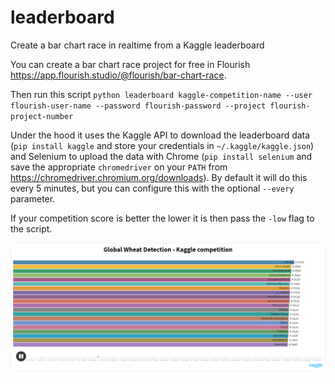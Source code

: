 # leaderboard
Create a bar chart race in realtime from a Kaggle leaderboard

You can create a bar chart race project for free in Flourish https://app.flourish.studio/@flourish/bar-chart-race.

Then run this script
`python leaderboard kaggle-competition-name --user flourish-user-name --password flourish-password --project flourish-project-number`

Under the hood it uses the Kaggle API to download the leaderboard data (`pip install kaggle` and store your credentials in `~/.kaggle/kaggle.json`) and Selenium to upload the data with Chrome (`pip install selenium` and save the appropriate `chromedriver` on your `PATH` from https://chromedriver.chromium.org/downloads). By default it will do this every 5 minutes, but you can configure this with the optional `--every` parameter.

If your competition score is better the lower it is then pass the `-low` flag to the script.

![](https://github.com/teticio/leaderboard/blob/master/Global%20Wheat%20Detection%20-%20Kaggle%20competition.png?raw=true)

